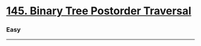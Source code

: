# [145. Binary Tree Postorder Traversal](https://leetcode.com/problems/binary-tree-postorder-traversal/)
### Easy
----
